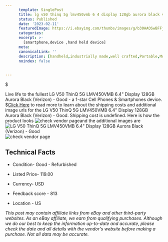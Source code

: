 ```yaml
---
      template: SinglePost
      title: lg v50 thinq 5g lmv450vmb 6 4 display 128gb aurora black verizon good
      status: Published
      date: '2023-02-11'
      featuredImage: https://i.ebayimg.com/thumbs/images/g/b30AAOSwBFFjI4Xw/s-l225.jpg
      categories: 
      excerpt: >-
        [smartphone,device ,hand held device]
      meta:
      canonicalLink: ''
      description: [handheld,industrially made,well crafted,Portable,Mobile,Compact,Convenient,Lightweight,Maneuverable,Man-portable,Miniature,Carriable,Hand-held,Light,Holdable,Transportable,Mobile device,Pocket-sized,On-the-go,Wireless,Cordless,Compact size,Convenient size, smartphone,device ,hand held device]
      noindex: false
      
        
---
```

$

Live life to the fullest LG V50 ThinQ 5G LMV450VMB 6.4" Display 128GB Aurora Black (Verizon) - Good - a 1-star Cell Phones & Smartphones device.
$[Click Here](https://www.ebay.com/itm/144846291715?hash=item21b9830303%3Ag%3Ab30AAOSwBFFjI4Xw&mkevt=1&mkcid=1&mkrid=711-53200-19255-0&campid=%253CePNCampaignId%253E&customid=%253CreferenceId%253E&toolid=10049) to read more to learn about the shipping costs and additional image urls for the LG V50 ThinQ 5G LMV450VMB 6.4" Display 128GB Aurora Black (Verizon) - Good. Shipping cost is undefined. Here is how the product looks ![check vendor page](https://i.ebayimg.com/thumbs/images/g/b30AAOSwBFFjI4Xw/s-l225.jpg)and the additional images are![LG V50 ThinQ 5G LMV450VMB 6.4" Display 128GB Aurora Black (Verizon) - Good](https://i.ebayimg.com/images/g/b30AAOSwBFFjI4Xw/s-l960.jpg)![check vendor page](https://origin-galleryplus.ebayimg.com/ws/web/144846291715_2_0_1/225x225.jpg,https://origin-galleryplus.ebayimg.com/ws/web/144846291715_3_0_1/225x225.jpg)



 ## Technical Facts 



     
      

 - Condition- Good - Refurbished 


      

 - Listed Price- 119.00 


      

 - Currency- USD 


      

 - Feedback score - 813 


      

 - Location - US 


      
      

 *_This post may contain affiliate links from eBay and other third-party websites. As an eBay affiliate, we earn from qualifying purchases. Although we do our best to keep the information up-to-date and accurate, please check the date and all details with the vendor's website before making a purchase. Not all data may be accurate._*






